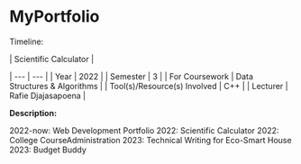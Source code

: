 # MyPortfolio

Timeline:

| Scientific Calculator |

| --- | --- |
| Year | 2022 |
| Semester | 3 |
| For Coursework | Data Structures & Algorithms |
| Tool(s)/Resource(s) Involved | C++ |
| Lecturer | Rafie Djajasapoena |

**Description:** 

2022-now: Web Development Portfolio
2022: Scientific Calculator
2022: College CourseAdministration
2023: Technical Writing for Eco-Smart House
2023: Budget Buddy

